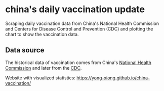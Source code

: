 # china's daily vaccination update
Scraping daily vaccination data from China's National Health Commission and Centers for Disease Control and Prevention (CDC) and plotting the chart to show the vaccination data. 

## Data source
The historical data of vaccination comes from China's [National Health Commission](http://www.nhc.gov.cn/xcs/yqjzqk/list_gzbd.shtml) and later from the [CDC](https://www.chinacdc.cn/jkzt/crb/zl/szkb_11803/jszl_12208/). 

Website with visualized statistics: https://yong-xiong.github.io/china-vaccination/
